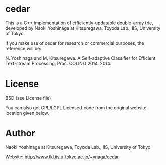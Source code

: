 cedar
=====
This is a C++ implementation of efficiently-updatable double-array trie, developed by Naoki Yoshinaga at Kitsuregawa, Toyoda Lab., IIS, University of Tokyo.

If you make use of cedar for research or commercial purposes, the reference will be:

  N. Yoshinaga and M. Kitsuregawa. A Self-adaptive Classifier for Efficient Text-stream Processing. Proc. COLING 2014, 2014.

License
======
BSD (see License file)

You can also get GPL/LGPL Licensed code from the original website location given below.

Author
======
Naoki Yoshinaga at Kitsuregawa, Toyoda Lab., IIS, University of Tokyo

Website: http://www.tkl.iis.u-tokyo.ac.jp/~ynaga/cedar
